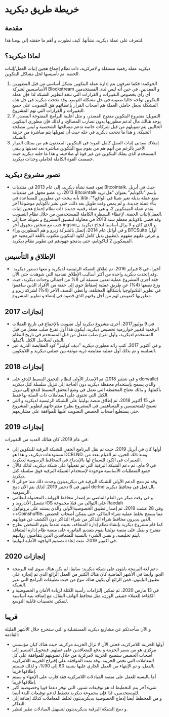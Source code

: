 # خريطة طريق ديكريد

## مقدمة

لنتعرف على عملة ديكريد، نشأتها، كيف تطورت و أهم ما حققته إلى يومنا هذا.

## لماذا ديكريد؟

ديكريد عملة رقمية مستقلة و لامركزية، ذات نظام إجماع هجين إثبات العمل/إثبات الحصة. تم تأسيسها لحل مشاكل البتكوين.

1. الحوكمة: فكما تعرفون يتم إدارة عملة البتكوين بشكل أساسي من قبل المطورين الأساسسين لشركة Blockstream و المعدنين، في حين أنه ليس لدى المستخدمين أي رأي بخصوص التغييرات و القرارات التي تتخذ لتطوير الشبكة لذا فإن عملة البتكوين تواجه حاليا صعوبة في حل مشكلة التوسع. وقد نجحت ديكريد في حل هذه المشكلة بجعل حاملي العملة هم أصحاب القرار بإعطائهم هق التصويت على جميع التغييرات و القرارات التي تهم المشروع.
2. التمويل: مشروع البتكوين مفتوح المصدر، و مثل أغلبية البرامج المفتوحة المصدر، لا يوجد هنالك مال لدعم مطوريها بدون تضارب المصالح، و لذلك فإن مطوري البتكوين الحاليين يتم تمويلهم من قبل شركات خاصة تدعم مصالحها الشخصية و ليس مصلحة الشبكة. و هذا ما نجحت ديكريد في حله حيث أن تمويلها يتم مباشرة من خزينة الشبكة.
3. إمتلاك معدني إثبات العمل كامل القوة: في البتكوين المعدنون هم من يمتلك القرار الأخير بالرغم من أنهم هم من يقوم ببيع البتكوين  مباشرة بعد تعدينها و يبقى المستخدم الذي يملك البتكوين من غير قوة أو صلاحية، و هذا ما حلته ديكريد حيث خصصت القوة الكاملة لحاملي وحدات ديكريد.

## تصور مشروع ديكريد

* تعود قصة نشأة ديكريد، إلى عام 2013 في منتديات Bitcointalk. حيث في أبريل 2013، رد عضو مجهل في منتديات Bitcointalk بإسم "تاكوتايم" بعنوان "هل تريد صنع عملة بديلة تغير شيئا في الواقع؟"، قائلا بأنه يبحث عن مطورين للمساعدة في بناء عملة جديدة. و لم يمض وقت طويل بعد ذلك، حتى نشر تاكوتايم موضوعا آخر يقدم عملة الميمكوين 2، و هي عملة رقمية جديدة ذات نظام إجماع هجين إثبات العمل/إثبات الحصة، لإعطاء السيطرة الكاملة للمستخدمين  من خلال نظام التصويت.
* وقد قضى تاكوتايم معظم سنة 2013 في محاولة لتنسيق المشروع و تمويله جنبا إلى جنب مع شخص مجهول آخر ingsoc_، و الذي كان و لا يزال أساسيا لنجاح ديكريد.
* و في أوائل عام 2014، إتصل بالشركة زيرو و هم المطورين وراء BTCSuite (أول تطبيق بديل كامل لكود البتكوين مكتوب باللغة البرمجية جو)، و عرض عليهم مفهوم الميمكوين 2 لتاكوتايم، حتى يدمجو جهودهم في تطوير نظام ديكريد.

## الإطلاق و التأسيس

* أخيرا، في 8 فبراير 2016، تم إطلاق الشبكة الرئيسية لديكريد و معها دستور ديكريد. وقد إتخذت ديكريد واحدة من أكثر أساليب الإطلاق تقدمية التي شوهدت حتى الآن.
* فقد أجرى المشروع عملية تعدين مسبقة لي 8% من اجمالي وحدات ديكريد، حيث وزع نصفها (4%) عن طريق عملية إسقاط جوي إلى حفنة من الأفراد الذين ساهموا في تطوير التكنولوجيا بأشكالها المختلفة، وأعطي النصف الآخر (4%)  لشركة زيرو و مطوريها كتعويض لهم من أجل وقتهم الذي قضوه في إنشاء و تطوير المشروع.

## إنجازات 2017

* في 9 يوليوز2017، أجرى مشروع ديكريد أول تصويت بالإجماع في تاريخ العملات الرقمية لتغيير خوارزمية تحصيص ديكريد، ليكون هذا أول تفرع صلب مفعل من قبل المستخدم لديكريد، وأول تفرع صلب مفعل من قبل المستخدم في تاريخ النظام البيئي لسلاسل الكتل بأكملها.
* و في أكتوبر 2017، كتب رائد مطوري ديكريد "ديف كولينز" كود المقايضة الذرية عبر السلسة و تم بذلك أول عملية مقايضة ذرية موثقة بين عملتي ديكريد و اللايتكوين.

## إنجازات 2018

* و في شتنبر 2018، تم الإصدار الأولي لنظام التحقق البسيط للدفع على dcrwallet والذي يسمح بإستخدام محفظة ديكريد دون الحاجة إلى تنزيل سلسلة كتل ديكريد بأكملها. و بذلك تحتاج المحفظة التي تعمل في وضع التحقق البسيط للدفع إلى تنزيل الكتل التي تحتوي على المعاملات ذات الصلة بها فقط.
* في 15 أكتوبر 2018، تم إطلاق منصة بوليتيا على الشبكة الرئيسية لديكريد و التي تسمح للمتحمسين و المساهمين في المشروع بطرح مقترحاتهم لتطوير المشروع حتى يستطيع أصحاب الحصص التصويت عليها للموافقة على مشاريعهم.

## إنجازات 2019

في عام 2019، كان هنالك العديد من التغييرات:

* أولها كان في أبريل 2019، حيث تم نقل البرنامج الخفي للشبكة البرقية للبتكوين إلى مستودعات ديكريد، و هذا هو DCRLND. ومنذ ذلك الحين، تم القيام بعدد من التغييرات في الكود للسماح لها بالإندماج في المحافظ الرسومية لديكريد. 
* في 9 ماي، تم دعم الشبكة البرقية التي تم تفعيلها على شبكة ديكريد، لذلك فالآن جميع المتطلبات الأساسية موجودة لإستخدام الشبكة البرقية فوق سلسلة كتل ديكريد.
* وقد تم دمج الدعم الأولي للشبكة البرقية في ديكريديتون وحدث ذلك منذ حوالي 6 أشهر في 6 دجنبر 2019. لذلك يتم الآن دمج dcrlnd بال;فعل في محافظ ديكريد الرسومية.
* و في وقت مبكر من العام الماضي تم إصدار محافظ الهواتف المحمولة لنظامي تشغيل الأندرويد و iOS علي التوالي من قبلا مجموعة Raedah
* وفي 28 غشت 2019، تم إصدار تطبيق الخصوصيةالأولي والذي يستند على بروتوكول ++Coinshuffle، مما يسمح بخلط عملية شراء التذاكر، حتى يتمكن أصحاب الحصص الذين يديرون محافظ شراء التذاكر من شراء التذاكر دون الكشف عن هوياتهم.
* كما قام  مشروع ديكريد بإنشاء نظام إدارة المتعاقد، بحيث عندما يقوم الشخص بطرح مقترح و يقبل على منصة بوليتيا يقوم بتقديم الفاتورة على منصة ظام إدارة المتعاقد ليتم تخليصه، و نفس الشيء بالنسبة للمتعاقدين الذين يتقاضون رواتبهم.
* في أكتوبر 2019، تمت إعادة تصميم الواجهة الأماية لبوليتيا.

## إنجازات 2020

* دعم لغة البرمجة بايثون على شبكة ديكريد: سابقا، لم يكن هناك سوى لغة البرمجة الجو، وايضا في الأشهر الماضية كان هناك الكثير من العمل الرائع الذي تم إنجازه على تطبيق البايثون، فمن الرائع أن يكون هناك تنوع من حيث تطبيقات البرامج التي تدير الشبكة.
* في 13 مارس 2020، تم تمكين إلتزامات رأسية الكتلة لزيادة الأمان و الخصوصية و الكفاءة للعملاء خفيفي الوزن، مثل محافظ الهاتف النقال، مع إضافة بنية أساسية لتمكين تحسينات قابلية التوسع.

## قريبا

و الآن سأحدثكم عن مشاريع ديكريد المستقبلية و التي ستخرج خلال الأشهر القليلة القادمة:

* أولها الخزينة اللامركزية، فحتى الأن لا تزال الخزينة مركزية، حيث هناك كيان مؤسسي مركزي هو من يسير الخزينة و يدفع للمتعاقدين على عملهم. فبتحويل التسيير إلى أصحاب الحصص ستصبح الخزينة لامركزية من خلال تصويتهم للموافقة على كل المعاملات التي تخص الخزينة. وقد تمت الموافقة على إقتراح الخزينة اللامركزية بالفعل، و تم الإنتهاء من العمل الجاري عليها بنسبة 80 إلى 90%، و لذلك فسيتم إطلاقها قريبا.
* أما بالنسبة للعمل على منصة المبادلات اللامركزية فقد قارب على الإنتهاء و سيتم إطلاقها قريبا.
* شيء آخر يتم التخطيط له هو توقيعات شنور، التي توفر دعما قويا وخصوصية أكبر للمستخدمين، لذا فإن مجموعة ديكريد تخطط لدعم توقيعات البدء أيضا.
* و من المخطط أيضا إدماج الخصوصية بديكريديتون لخلط المعاملات كذلك إضافة إلى التذاكر
* و دمج الشبكة البرقية بديكريديتون لتسهيل المبادلات نظير لنظير.
